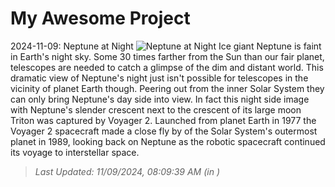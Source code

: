 # My Awesome Project

<!-- APOD Start -->
2024-11-09: Neptune at Night
![Neptune at Night](https://apod.nasa.gov/apod/image/2411/neptunetriton_voyager_960.jpg)
Ice giant Neptune is faint in Earth's night sky. Some 30 times farther from the Sun than our fair planet, telescopes are needed to catch a glimpse of the dim and distant world. This dramatic view of Neptune's night just isn't possible for telescopes in the vicinity of planet Earth though. Peering out from the inner Solar System they can only bring Neptune's day side into view.  In fact this night side image with Neptune's slender crescent next to the crescent of its large moon Triton was captured by Voyager 2. Launched from planet Earth in 1977 the Voyager 2 spacecraft made a close fly by of the Solar System's outermost planet in 1989, looking back on Neptune as the robotic spacecraft continued its voyage to interstellar space.
> _Last Updated: 11/09/2024, 08:09:39 AM (in )_
<!-- APOD End -->
